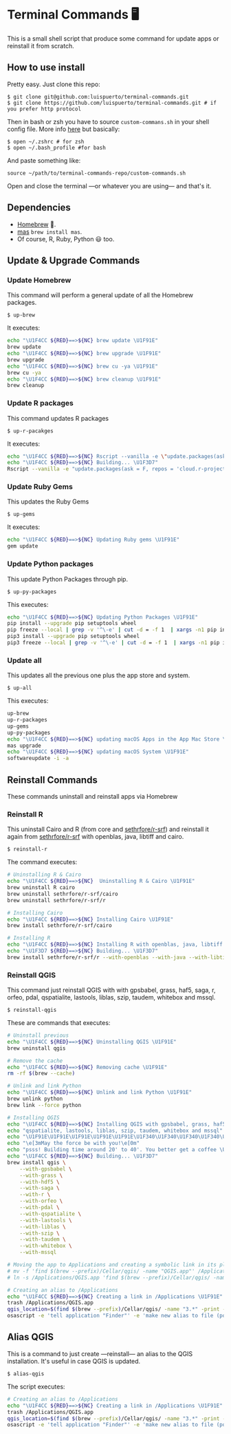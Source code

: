 # Terminal Commands :desktop_computer:

This is a small shell script that produce some command for update apps or reinstall it from scratch. 

## How to use install

Pretty easy. Just clone this repo: 

```shell
$ git clone git@github.com:luispuerto/terminal-commands.git
$ git clone https://github.com/luispuerto/terminal-commands.git # if you prefer http protocol
```

Then in bash or zsh you have to source `custom-commans.sh` in your shell config file. More info [here](https://medium.com/devnetwork/how-to-create-your-own-custom-terminal-commands-c5008782a78e) but basically: 

```shell
$ open ~/.zshrc # for zsh
$ open ~/.bash_profile #for bash
```

And paste something like: 

```
source ~/path/to/terminal-commands-repo/custom-commands.sh
```

Open and close the terminal —or whatever you are using— and that's it. 

## Dependencies

- [Homebrew](https://brew.sh) :beer:.
- [mas](https://github.com/mas-cli/mas) `brew install mas`. 
- Of course, R, Ruby, Python :smiley: too​. 

## Update & Upgrade Commands

### Update Homebrew

This command will perform a general update of all the Homebrew packages. 

```shell
$ up-brew
```

It executes:

```sh
echo "\U1F4CC ${RED}==>${NC} brew update \U1F91E"
brew update
echo "\U1F4CC ${RED}==>${NC} brew upgrade \U1F91E"
brew upgrade
echo "\U1F4CC ${RED}==>${NC} brew cu -ya \U1F91E"
brew cu -ya
echo "\U1F4CC ${RED}==>${NC} brew cleanup \U1F91E"
brew cleanup
```

### Update R packages

This command updates R packages

```shell
$ up-r-pacakges
```

It executes: 

```sh
echo "\U1F4CC ${RED}==>${NC} Rscript --vanilla -e \"update.packages(ask = F, repos = 'cloud.r-project.org', checkBuild = T)\" \U1F91E"
echo "\U1F4CC ${RED}==>${NC} Building... \U1F3D7"
Rscript --vanilla -e "update.packages(ask = F, repos = 'cloud.r-project.org', checkBuild = T)"
```

### Update Ruby Gems

This updates the Ruby Gems

```shell
$ up-gems
```

It executes: 

```sh
echo "\U1F4CC ${RED}==>${NC} Updating Ruby gems \U1F91E"
gem update
```

### Update Python packages

This update Python Packages through pip. 

```shell
$ up-py-packages
```

This executes: 

```sh
echo "\U1F4CC ${RED}==>${NC} Updating Python Packages \U1F91E"
pip install --upgrade pip setuptools wheel
pip freeze --local | grep -v '^\-e' | cut -d = -f 1  | xargs -n1 pip install -U
pip3 install --upgrade pip setuptools wheel
pip3 freeze --local | grep -v '^\-e' | cut -d = -f 1  | xargs -n1 pip install -U
```

### Update all 

This updates all the previous one plus the app store and system. 

```shell
$ up-all
```

This executes: 

```sh
up-brew
up-r-packages
up-gems
up-py-packages
echo "\U1F4CC ${RED}==>${NC} updating macOS Apps in the App Mac Store \U1F91E"
mas upgrade
echo "\U1F4CC ${RED}==>${NC} updating macOS System \U1F91E"
softwareupdate -i -a
```

## Reinstall Commands

These commands uninstall and reinstall apps via Homebrew

### Reinstall R

This uninstall Cairo and R (from core and [sethrfore/r-srf](https://github.com/sethrfore/homebrew-r-srf)) and reinstall it again from [sethrfore/r-srf](https://github.com/sethrfore/homebrew-r-srf) with openblas, java, libtiff and cairo.

```shell
$ reinstall-r
```

The command executes: 

```sh
# Uninstalling R & Cairo
echo "\U1F4CC ${RED}==>${NC}  Uninstalling R & Cairo \U1F91E"
brew uninstall R cairo 
brew uninstall sethrfore/r-srf/cairo
brew uninstall sethrfore/r-srf/r

# Installing Cairo
echo "\U1F4CC ${RED}==>${NC} Installing Cairo \U1F91E"
brew install sethrfore/r-srf/cairo

# Installing R
echo "\U1F4CC ${RED}==>${NC} Installing R with openblas, java, libtiff and cairo \U1F91E"
echo "\U1F3D7 ${RED}==>${NC} Building... \U1F3D7"
brew install sethrfore/r-srf/r --with-openblas --with-java --with-libtiff --with-cairo
```

### Reinstall QGIS

This command just reinstall QGIS with with gpsbabel, grass, haf5, saga, r, orfeo, pdal, qspatialite, lastools, liblas, szip, taudem, whitebox and mssql. 

```shell
$ reinstall-qgis
```

These are commands that executes: 

```sh
# Uninstall previous 
echo "\U1F4CC ${RED}==>${NC} Uninstalling QGIS \U1F91E"
brew uninstall qgis

# Remove the cache 
echo "\U1F4CC ${RED}==>${NC} Removing cache \U1F91E"
rm -rf $(brew --cache)

# Unlink and link Python
echo "\U1F4CC ${RED}==>${NC} Unlink and link Python \U1F91E"
brew unlink python
brew link --force python

# Installing QGIS 
echo "\U1F4CC ${RED}==>${NC} Installing QGIS with gpsbabel, grass, haf5, saga, r, orfeo, pdal,"
echo "qspatialite, lastools, liblas, szip, taudem, whitebox and mssql"
echo "\U1F91E\U1F91E\U1F91E\U1F91E\U1F91E\U1F340\U1F340\U1F340\U1F340\U1F340"
echo "\e[3mMay the force be with you!\e[0m"
echo "psss! Building time around 20' to 40'. You better get a coffee \U2615 or beer \U1F37A, and relax \U1F6CB"
echo "\U1F4CC ${RED}==>${NC} Building... \U1F3D7"
brew install qgis \
	--with-gpsbabel \
	--with-grass \
	--with-hdf5 \
	--with-saga \
	--with-r \
	--with-orfeo \
	--with-pdal \
	--with-qspatialite \
	--with-lastools \
	--with-liblas \
	--with-szip \
	--with-taudem \
	--with-whitebox \
	--with-mssql

# Moving the app to Applications and creating a symbolic link in its place. 
# mv -f 'find $(brew --prefix)/Cellar/qgis/ -name "QGIS.app"' /Applications/QGIS.app
# ln -s /Applications/QGIS.app 'find $(brew --prefix)/Cellar/qgis/ -name "3.*" -print -quit'

# Creating an alias to /Applications 
echo "\U1F4CC ${RED}==>${NC} Creating a link in /Applications \U1F91E"
trash /Applications/QGIS.app
qgis_location=$(find $(brew --prefix)/Cellar/qgis/ -name "3.*" -print -quit)/QGIS.app
osascript -e 'tell application "Finder"' -e 'make new alias to file (posix file "'$qgis_location'") at (posix file "/Applications")' -e 'end tell'
```

## Alias QGIS 

This is a command to just create —reinstall— an alias to the QGIS installation. It's useful in case QGIS is updated. 

```shell
$ alias-qgis
```

The script executes: 

```sh
# Creating an alias to /Applications 
echo "\U1F4CC ${RED}==>${NC} Creating a link in /Applications \U1F91E"
trash /Applications/QGIS.app
qgis_location=$(find $(brew --prefix)/Cellar/qgis/ -name "3.*" -print -quit)/QGIS.app
osascript -e 'tell application "Finder"' -e 'make new alias to file (posix file "'$qgis_location'") at (posix file "/Applications")' -e 'end tell'
```






